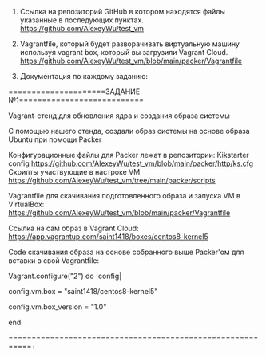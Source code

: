 1. Ссылка на репозиторий GitHub в котором находятся файлы указанные в последующих пунктах.
https://github.com/AlexeyWu/test_vm
2. Vagrantfile, который будет разворачивать виртуальную машину используя vagrant box,
   который вы загрузили Vagrant Cloud.
https://github.com/AlexeyWu/test_vm/blob/main/packer/Vagrantfile

3. Документация по каждому заданию:

=====================ЗАДАНИЕ №1===========================

Vagrant-стенд для обновления ядра и создания образа системы

С помощью нашего стенда, создали образ системы на основе образа Ubuntu при помощи Packer

Конфигурационные файлы для Packer лежат в репозитории:
Kikstarter config
https://github.com/AlexeyWu/test_vm/blob/main/packer/http/ks.cfg
Скрипты участвующие в настроке VM
https://github.com/AlexeyWu/test_vm/tree/main/packer/scripts


Vagrantfile для скачивания подготовленного образа и запуска VM в VirtualBox:
https://github.com/AlexeyWu/test_vm/blob/main/packer/Vagrantfile


Ссылка на сам образ в Vagrant Cloud:
        https://app.vagrantup.com/saint1418/boxes/centos8-kernel5

Code скачивания образа на основе собранного выше Packer'ом для вставки в свой Vagrantfile:

Vagrant.configure("2") do |config|

  config.vm.box = "saint1418/centos8-kernel5"

  config.vm.box_version = "1.0"
    
end

===========================================================+
